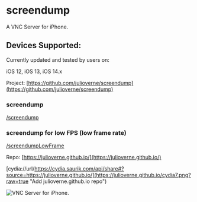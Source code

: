# screendump

A VNC Server for iPhone.

## Devices Supported:
Currently updated and tested by users on:

iOS 12, iOS 13, iOS 14.x

Project: [https://github.com/julioverne/screendump](https://github.com/julioverne/screendump)

### screendump
[/screendump](/screendump)

### screendump for low FPS (low frame rate)
[/screendumpLowFrame](/screendumpLowFrame)

Repo: [https://julioverne.github.io/](https://julioverne.github.io/)

[cydia://url/https://cydia.saurik.com/api/share#?source=https://julioverne.github.io/](https://julioverne.github.io/cydia7.png?raw=true "Add julioverne.github.io repo")


![VNC Server for iPhone.](/screendump.gif?raw=true "VNC Server for iPhone.")

